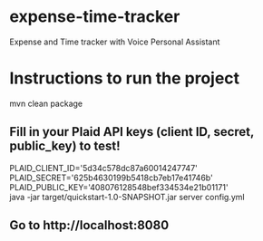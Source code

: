 # expense-time-tracker
Expense and Time tracker with Voice Personal Assistant

# Instructions to run the project
mvn clean package
## Fill in your Plaid API keys (client ID, secret, public_key) to test!
PLAID_CLIENT_ID='5d34c578dc87a60014247747' <br>
PLAID_SECRET='625b4630199b5418cb7eb17e41746b' <br>
PLAID_PUBLIC_KEY='408076128548bef334534e21b01171' <br>
java -jar target/quickstart-1.0-SNAPSHOT.jar server config.yml
## Go to http://localhost:8080
